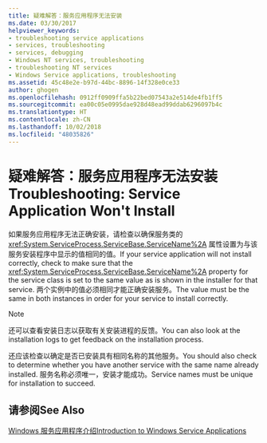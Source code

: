 ```yaml
---
title: 疑难解答：服务应用程序无法安装
ms.date: 03/30/2017
helpviewer_keywords:
- troubleshooting service applications
- services, troubleshooting
- services, debugging
- Windows NT services, troubleshooting
- troubleshooting NT services
- Windows Service applications, troubleshooting
ms.assetid: 45c48e2e-b97d-44bc-8896-14f328e0ce33
author: ghogen
ms.openlocfilehash: 0912ff0909ffa5b22bed07543a2e514de4fb1ff5
ms.sourcegitcommit: ea00c05e0995dae928d48ead99ddab6296097b4c
ms.translationtype: HT
ms.contentlocale: zh-CN
ms.lasthandoff: 10/02/2018
ms.locfileid: "48035826"
---
```

# <a name="troubleshooting-service-application-won39t-install"></a><span data-ttu-id="324c3-102">疑难解答：服务应用程序无法安装</span><span class="sxs-lookup"><span data-stu-id="324c3-102">Troubleshooting: Service Application Won&#39;t Install</span></span>
<span data-ttu-id="324c3-103">如果服务应用程序无法正确安装，请检查以确保服务类的 <xref:System.ServiceProcess.ServiceBase.ServiceName%2A> 属性设置为与该服务安装程序中显示的值相同的值。</span><span class="sxs-lookup"><span data-stu-id="324c3-103">If your service application will not install correctly, check to make sure that the <xref:System.ServiceProcess.ServiceBase.ServiceName%2A> property for the service class is set to the same value as is shown in the installer for that service.</span></span> <span data-ttu-id="324c3-104">两个实例中的值必须相同才能正确安装服务。</span><span class="sxs-lookup"><span data-stu-id="324c3-104">The value must be the same in both instances in order for your service to install correctly.</span></span>  
  
> [!NOTE]
>  <span data-ttu-id="324c3-105">还可以查看安装日志以获取有关安装进程的反馈。</span><span class="sxs-lookup"><span data-stu-id="324c3-105">You can also look at the installation logs to get feedback on the installation process.</span></span>  
  
 <span data-ttu-id="324c3-106">还应该检查以确定是否已安装具有相同名称的其他服务。</span><span class="sxs-lookup"><span data-stu-id="324c3-106">You should also check to determine whether you have another service with the same name already installed.</span></span> <span data-ttu-id="324c3-107">服务名称必须唯一，安装才能成功。</span><span class="sxs-lookup"><span data-stu-id="324c3-107">Service names must be unique for installation to succeed.</span></span>  
  
## <a name="see-also"></a><span data-ttu-id="324c3-108">请参阅</span><span class="sxs-lookup"><span data-stu-id="324c3-108">See Also</span></span>  
 [<span data-ttu-id="324c3-109">Windows 服务应用程序介绍</span><span class="sxs-lookup"><span data-stu-id="324c3-109">Introduction to Windows Service Applications</span></span>](../../../docs/framework/windows-services/introduction-to-windows-service-applications.md)
